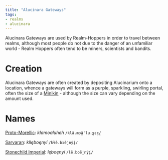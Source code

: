 ```yaml
---
title: "Alucinara Gateways"
tags:
- realms
- alucinara
---
```

Alucinara Gateways are used by Realm-Hoppers in order to travel between realms, although most people do not due to the danger of an unfamiliar world - Realm Hoppers often tend to be miners, scientists and bandits.

# Creation
Alucinara Gateways are often created by depositing Alucinarium onto a location, whence a gateways will form as a purple, sparkling, swirling portal, often the size of a [Minikin](fauna/minikin/minikin.md) - although the size can vary depending on the amount used.

# Names
[Proto-Morellic](languages/morellic/proto-morellic.md): *klamoaluheh* `/klä.mɔä̯ˈlu.ɣɛç̠/`

[Sarvaran](languages/morellic/sarvaran/sarvaran.md): *kllęboęnyí* `/kɬẽ.bɔẽ̯ˈnýí̯/`

[Stonechild Imperial](languages/morellic/sarvaran/stonechild-imperial/stonechild-imperial.md): *lęboęnyí* `/lẽ.boẽ̯ˈnýí̯/`